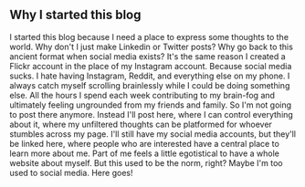 ## Why I started this blog

I started this blog because I need a place to express some thoughts to the world. Why don't I just make Linkedin or Twitter posts? Why go back to this ancient format when social media exists? It's the same reason I created a Flickr account in the place of my Instagram account. Because social media sucks. I hate having Instagram, Reddit, and everything else on my phone. I always catch myself scrolling brainlessly while I could be doing something else. All the hours I spend each week contributing to my brain-fog and ultimately feeling ungrounded from my friends and family. So I'm not going to post there anymore. Instead I'll post here, where I can control everything about it, where my unfiltered thoughts can be platformed for whoever stumbles across my page. I'll still have my social media accounts, but they'll be linked here, where people who are interested have a central place to learn more about me. Part of me feels a little egotistical to have a whole website about myself. But this used to be the norm, right? Maybe I'm too used to social media. Here goes!
